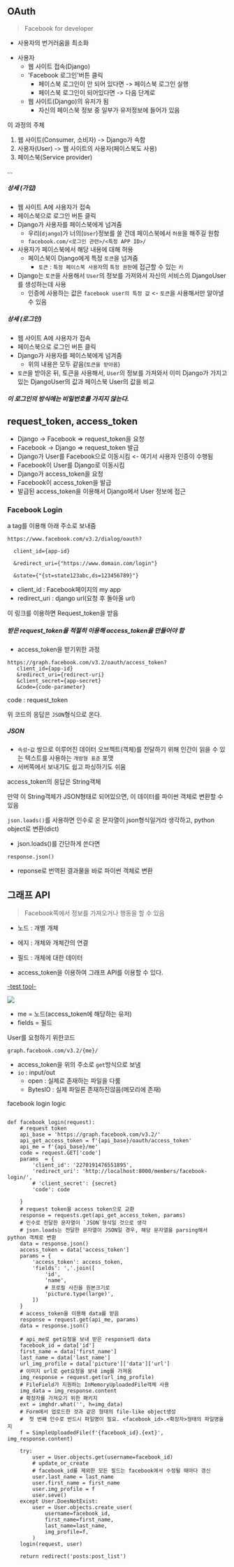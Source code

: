 ## OAuth

> Facebook for developer

* 사용자의 번거러움을 최소화

- 사용자
	* 웹 사이트 접속(Django)
	* 'Facebook 로그인'버튼 클릭
		* 페이스북 로그인이 안 되어 있다면 -> 페이스북 로그인 실행
		* 페이스북 로그인이 되어있다면 -> 다음 단계로
	* 웹 사이트(Django)의 유저가 됨
		* 자신의 페이스북 정보 중 일부가 유저정보에 들어가 있음

이 과정의 주체

1. 웹 사이트(Consumer, 소비자) -> Django가 속함
2. 사용자(User) -> 웹 사이트의 사용자(페이스북도 사용)
3. 페이스북(Service provider)

...

##### 상세 (가입)
* 웹 사이트 A에 사용자가 접속
* 페이스북으로 로그인 버튼 클릭
* Django가 사용자를 페이스북에게 넘겨줌
	* 우리(`django`)가 너의(`User`)정보를 쓸 건데 페이스북에서 `허용`을 해주길 원함
	* `facebook.com/<로그인 관련>/<특정 APP ID>/`
* 사용자가 페이스북에서 해당 내용에 대해 허용
	* 페이스북이 Django에게 특정 `토큰`을 넘겨줌
		* `토큰` : `특정 페이스북 사용자`의 `특정 권한`에 접근할 수 있는 `키`
* Django는 `토큰`을 사용해서 `User`의 정보를 가져와서 자신의 서비스의 DjangoUser를 생성하는데 사용
	* 인증에 사용하는 값은 `facebook user의 특정 값` <- `토큰`을 사용해서만 알아낼 수 있음

##### 상세 (로그인)
* 웹 사이트 A에 사용자가 접속
* 페이스북으로 로그인 버튼 클릭
* Django가 사용자를 페이스북에게 넘겨줌
	* 위의 내용은 모두 같음(`토큰을 받아옴`)
* `토큰`을 받아온 뒤, 토큰을 사용해서, `User`의 정보를 가져와서 이미 Django가 가지고 있는 DjangoUser의 값과 페이스북 User의 값을 비교

##### 이 로그인의 방식에는 비밀번호를 가지지 않는다.

## request_token,  access\_token

* Django -> Facebook => request_token을 요청
* Facebook -> Django => request_token 발급
* Django가 User를 Facebook으로 이동시킴 <- 여기서 사용자 인증이 수행됨
* Facebook이 User를 Django로 이동시킴
* Django가 access_token을 요청
* Facebook이 access_token을 발급
* 발급된 access_token을 이용해서 Django에서 User 정보에 접근

### Facebook Login

a tag를 이용해 아래 주소로 보내줌

```
https://www.facebook.com/v3.2/dialog/oauth?

  client_id={app-id}
  
  &redirect_uri={"https://www.domain.com/login"}
  
  &state={"{st=state123abc,ds=123456789}"}
```

* client_id : Facebook페이지의 my app
* redirect_uri : django url(요청 후 돌아올 url)

이 링크를 이용하면 Request_token을 받음

##### 받은 request_token을 적절히 이용해 access\_token을 만들어야 함

* access_token을 받기위한 과정

```
https://graph.facebook.com/v3.2/oauth/access_token?
   client_id={app-id}
   &redirect_uri={redirect-uri}
   &client_secret={app-secret}
   &code={code-parameter}
```

code : request_token

위 코드의 응답은 `JSON`형식으로 온다.

##### JSON

* `속성`-`값` 쌍으로 이루어진 데이터 오브젝트(객체)를 전달하기 위해 인간이 읽을 수 있는 텍스트를 사용하는 `개방형 표준` 포맷
* 서버쪽에서 보내기도 쉽고 파싱하기도 쉬움

access_token의 응답은 String객체

만약 이 String객체가 JSON형태로 되어있으면, 이 데이터를 파이썬 객체로 변환할 수 있음

`json.loads()`를 사용하면 인수로 온 문자열이 json형식일거라 생각하고, python object로 변환(dict)


* json.loads()를 간단하게 쓴다면

```
response.json()
```

* reponse로 번역된 결과물을 바로 파이썬 객체로 변환

## 그래프 API
> Facebook쪽에서 정보를 가져오거나 행동을 할 수 있음

* 노드 : 개별 개체
* 에지 : 개체와 개체간의 연결
* 필드 : 개체에 대한 데이터

* access_token을 이용하여 그래프 API를 이용할 수 있다.
 
<a href="https://developers.facebook.com/tools/explorer">-test tool-</a>

<img src='../img/그래프api.png'>

* me = 노드(access_token에 해당하는 유저)
* fields = 필드

User를 	요청하기 위한코드

```
graph.facebook.com/v3.2/{me}/
```

* access_token을 위의 주소로 `get`방식으로 보냄
* `io` : input/out
	* open : 실제로 존재하는 파일을 다룸
	* BytesIO : 실제 파일론 존재하진않음(메모리에 존재)

facebook login logic

```

def facebook_login(request):
    # request token
    api_base = 'https://graph.facebook.com/v3.2/'
    api_get_access_token = f'{api_base}/oauth/access_token'
    api_me = f'{api_base}/me'
    code = request.GET['code']
    params  = {
        'client_id': '2270191476551895',
        'redirect_uri': 'http://localhost:8000/members/facebook-login/',
        # 'client_secret': {secret}
        'code': code

    }
    # request token을 access token으로 교환
    response = requests.get(api_get_access_token, params)
    # 인수로 전달한 문자열이 `JSON`형식일 것으로 생각
    # json.loads는 전달한 문자열이 JSON일 경우, 해당 문자열을 parsing해서 python 객체로 변환
    data = response.json()
    access_token = data['access_token']
    params = {
        'access_token': access_token,
        'fields': ','.join([
            'id',
            'name',
            # 프로필 사진을 원본크기로
            'picture.type(large)',
        ])
    }
    # access_token을 이용해 data를 받음
    response = request.get(api_me, params)
    data = response.json()

    # api_me로 get요청을 보내 받은 response의 data
    facebook_id = data['id']
    first_name = data['first_name']
    last_name = data['last_name']
    url_img_profile = data['picture']['data']['url']
    # 이미지 url로 get요청을 보내 img를 가져옴
    img_response = request.get(url_img_profile)
    # FileField가 지원하는 InMemoryUploadedFile객체 사용
    img_data = img_response.content
    # 확장자를 가져오기 위한 패키지
    ext = imghdr.what('', h=img_data)
    # Form에서 업로드한 것과 같은 형태의 file-like object생성
    #  첫 번째 인수로 반드시 파일명이 필요. <facebook_id>.<확장자>형태의 파일명을 지
    f = SimpleUploadedFile(f'{facebook_id}.{ext}', img_response.content)

    try:
        user = User.objects.get(username=facebook_id)
        # update_or_create
        # facebook_id를 제외한 모든 필드는 facebook에서 수정될 때마다 갱신
        user.last_name = last_name
        user.first_name = first_name
        user.img_profile = f
        user.seve()
    except User.DoesNotExist:
        user = User.objects.create_user(
            username=facebook_id,
            first_name=first_name,
            last_name=last_name,
            img_profile=f,
        )
    login(request, user)

    return redirect('posts:post_list')

```